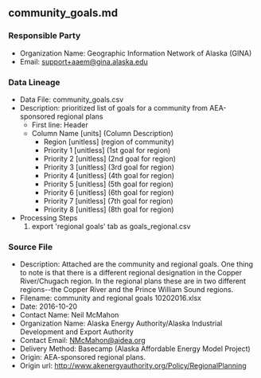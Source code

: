 ## community_goals.md

### Responsible Party
  * Organization Name: Geographic Information Network of Alaska (GINA)
  * Email: support+aaem@gina.alaska.edu

### Data Lineage
  * Data File: community_goals.csv
  * Description: prioritized list of goals for a community from AEA-sponsored regional plans
    * First line: Header
    * Column Name [units] (Column Description)
      * Region [unitless] (region of community)
      * Priority 1 [unitless] (1st goal for region)
      * Priority 2 [unitless] (2nd goal for region)
      * Priority 3 [unitless] (3rd goal for region)
      * Priority 4 [unitless] (4th goal for region)
      * Priority 5 [unitless] (5th goal for region)
      * Priority 6 [unitless] (6th goal for region)
      * Priority 7 [unitless] (7th goal for region)
      * Priority 8 [unitless] (8th goal for region)
  * Processing Steps
    1. export 'regional goals' tab as goals_regional.csv

### Source File
  * Description: Attached are the community and regional goals. One thing to note is that there is a different regional designation in the Copper River/Chugach region. In the regional plans these are in two different regions--the Copper River and the Prince William Sound regions.
  * Filename: community and regional goals 10202016.xlsx
  * Date: 2016-10-20
  * Contact Name: Neil McMahon
  * Organization Name: Alaska Energy Authority/Alaska Industrial Development and Export Authority
  * Contact Email: NMcMahon@aidea.org
  * Delivery Method: Basecamp (Alaska Affordable Energy Model Project)
  * Origin:  AEA-sponsored regional plans. 
  * Origin url: http://www.akenergyauthority.org/Policy/RegionalPlanning 
